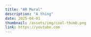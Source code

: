 ```yaml
---
title: "AR Mural"
description: "A thing"
date: 2025-04-01
thumbnail: /assets/img/cool-thumb.png
link: https://youtube.com
---
```

